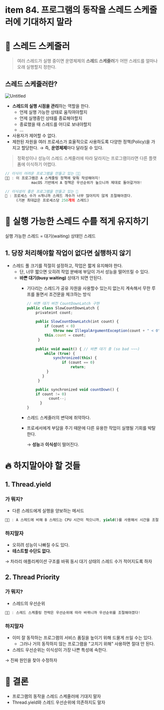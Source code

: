 # item 84. 프로그램의 동작을 스레드 스케줄러에 기대하지 말라

# 🧭 스레드 스케줄러

> 여러 스레드가 실행 중이면 운영체제의 **스레드 스케줄러**가 어떤 스레드를 얼마나 오래 실행할지 정한다.

## 스레드 스케줄러란?

![Untitled](https://user-images.githubusercontent.com/42836576/113815194-bd89e780-97ad-11eb-939c-f41ce7994239.png)

- **스레드의 실행 시점을 관리**하는 역할을 한다.
    - 언제 실행 가능한 상태로 움직여야할지
    - 언제 실행중인 상태를 종료해야할지
    - 종료했을 때 스레드를 어디로 보내야할지
    - ...
- 사용자가 제어할 수 없다.
- 제한된 자원을 여러 프로세스가 효율적으로 사용하도록 다양한 정책(Policy)을 가지고 할당한다. → 즉, **운영체제**마다 달라질 수 있다.

> 정확성이나 성능이 스레드 스케줄러에 따라 달라지는 프로그램이라면 다른 플랫폼에 이식하기 어렵다.

```jsx
// 이식이 어려운 프로그램을 만들고 있는 🐱‍💻
🐱‍💻 : 이 프로그램은 A 스케줄링 정책에 맞춰 작성해야지! 
			macOS 기반에서 A 정책은 우선순위가 높으니까 제대로 돌아갈거야!

// 이식성이 좋은 프로그램을 만들고 있는 🐰
🐰 : 프로세스 수가 n개니까 스레드 개수가 너무 많아지지 않게 조절해야겠다.
     (기본 최대값은 프로세스당 250개의 스레드)
```

# 🦉 실행 가능한 스레드 수를 적게 유지하기

실행 가능한 스레드 = 대기(waiting) 상태인 스레드

## 1. 당장 처리해야할 작업이 없다면 실행하지 않기

- 스레드 풀 크기를 적절히 설정하고, 작업은 짧게 유지해야 한다.
    - 단, 너무 짧으면 오히려 작업 분배에 부담이 가서 성능을 떨어뜨릴 수 있다.
    - **바쁜 대기(busy waiting)** 상태가 되면 안된다.
        - 기다리는 스레드가 공유 자원을 사용할수 있는지 없는지 계속해서 무한 루프를 돌면서 조건문을 체크하는 방식

            ```jsx
            // 바쁜 대기 버전 CountDownLatch 구현
            public class SlowCountDownLatch {
            	privateint count;
            	
            	public SlowCountDownLatch(int count) {
            		if (count < 0)
            			throw new IllegalArgumentException(count + " < 0");
            		this.count = count;
            	 }
            	
            	public void await() { // 바쁜 대기 중 (so bad ~~~)
            		while (true) {
            			synchronized(this) {
            				if (count == 0)
            					return;
            	     }
            	   }
            	 }

            	public synchronized void countDown() {
            	if count != 0)
            	      count--;
            	  }
            }
            ```

        - 스레드 스케줄러의 변덕에 취약하다.
        - 프로세서에게 부담을 주기 때문에 다른 유용한 작업이 실행될 기회를 박탈한다.

            → **성능**과 **이식성**이 떨어진다.

# 🔥 하지말아야 할 것들

## 1. Thread.yield

### 가 뭐지?

- 다른 스레드에게 실행을 양보하는 메서드

```jsx
🐱‍💻 : A 스레드에 비해 B 스레드는 CPU 시간이 적으니까, yield()를 사용해서 시간을 조절하자!
```

### 하지말자

- 오히려 성능이 나빠질 수도 있다.
- **테스트할 수단도 없다.**

→ 차라리 애플리케이션 구조를 바꿔 동시 대기 상태의 스레드 수가 적어지도록 하자

## 2. Thread Priority

### 가 뭐지?

- 스레드의 우선순위

```jsx
🐱‍💻 : 스레드 스케줄링 전략은 우선순위에 따라 바뀌니까 우선순위를 조절해야겠다!
```

### 하지말자

- 이미 잘 동작하는 프로그램의 서비스 품질을 높이기 위해 드물게 쓰일 수는 있다.
    - 그러나 거의 동작하지 않는 프로그램을 "고치기 위해" 사용하면 절대 안 된다.
- 스레드 우선순위는 이식성이 가장 나쁜 특성에 속한다.

→ 진짜 원인을 찾아 수정하자

# 🥱 결론

- 프로그램의 동작을 스레드 스케줄러에 기대지 말자
- Thread.yield와 스레드 우선순위에 의존하지도 말자